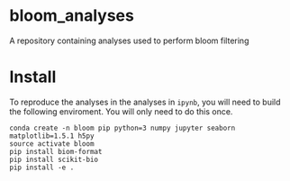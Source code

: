 # bloom_analyses

A repository containing analyses used to perform bloom filtering

# Install

To reproduce the analyses in the analyses in `ipynb`, you will need to build the following enviroment. You will only need to do this once.

```
conda create -n bloom pip python=3 numpy jupyter seaborn matplotlib=1.5.1 h5py
source activate bloom
pip install biom-format
pip install scikit-bio
pip install -e .
```